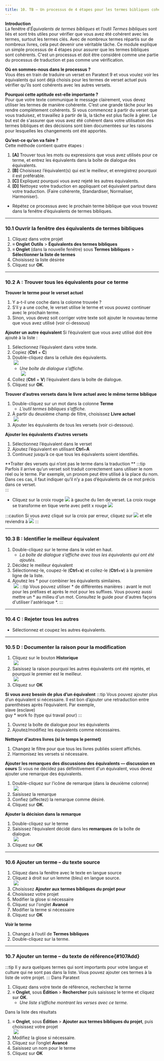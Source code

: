 ```yaml
---
title: 10. TB – Un processus de 4 étapes pour les termes bibliques cohérent (10)
---
```

**Introduction**  
La fenêtre d’*Équivalents de termes bibliques* et l’outil *Termes bibliques* sont liés et sont très utiles pour vérifier que vous avez été cohérent avec les termes, surtout les termes clés. Avec de nombreux termes répartis sur de nombreux livres, cela peut devenir une véritable tâche. Ce module explique un simple processus de 4 étapes pour assurer que les termes bibliques sont cohérents. C'est un processus et doit être considéré comme une partie du processus de traduction et pas comme une vérification.

**Où en sommes-nous dans le processus ?**  
Vous êtes en train de traduire un verset en Paratext 9 et vous voulez voir les équivalents qui sont déjà choisis pour les termes de verset actuel puis vérifier qu’ils sont cohérents avec les autres versets.

**Pourquoi cette aptitude est-elle importante ?**  
Pour que votre texte communique le message clairement, vous devez utiliser les termes de manière cohérente. C’est une grande tâche pour les rendre complètement cohérents. Si vous commencez à partir du verset que vous traduisez, et travaillez à partir de là, la tâche est plus facile à gérer. Le but est de s'assurer que vous avez été cohérent dans votre utilisation des termes bibliques et des décisions sont bien documentées sur les raisons pour lesquelles les changements ont été apportés.

**Qu’est-ce qu’on va faire ?**  
Cette méthode contient quatre étapes :  
1.  **[A]** Trouver tous les mots ou expressions que vous avez utilisés pour ce terme, et entrez les équivalents dans la boîte de dialogue des équivalents.
2.  **[B]** Choisissez l’équivalent(s) qui est le meilleur, et enregistrez pourquoi il est préférable.
3.  **[C]** Expliquez pourquoi vous avez rejeté les autres équivalents.
4.  **[D]** Nettoyez votre traduction en appliquant cet équivalent partout dans votre traduction. (Faire cohérente, Standardiser, Normaliser, Harmoniser).
-  Répétez ce processus avec le prochain terme biblique que vous trouvez dans la fenêtre d’équivalents de termes bibliques.

----
### 10.1 Ouvrir la fenêtre des équivalents de termes bibliques

1. Cliquez dans votre projet
1. **≡ Onglet** **Outils** \> **Équivalents des termes bibliques**
1. **≡ Onglet** (dans la nouvelle fenêtre) sous **Termes bibliques** \> **Sélectionner la liste de termes**
1. Choisissez la liste désirée
1. Cliquez sur **OK**.

----
### 10.2 A : Trouver tous les équivalents pour ce terme

**Trouver le terme pour le verset actuel**
1. Y a-t-il une coche dans la colonne trouvée ?
1. S’il y a une coche, le verset utilise le terme et vous pouvez continuer avec le prochain terme.
1. Sinon, vous devez soit corriger votre texte soit ajouter le nouveau terme que vous avez utilisé (voir ci-dessous)

**Ajouter un autre équivalent**
Si l’équivalent que vous avez utilisé doit être ajouté à la liste :  
1. Sélectionnez l’équivalent dans votre texte.
1. Copiez (**Ctrl** + **C**)
1. Double-cliquez dans la cellule des équivalents.  
    ![](../media/1b3aff212889b5e4a9de3d3a97dd11b7.png)  
     -  *Une boîte de dialogue s’affiche.*  
    ![](../media/ef5b66e4156deb591821098aa0dfcc07.png)
1. Collez (**Ctrl** + **V**) l’équivalent dans la boîte de dialogue.
1. Cliquez sur **OK**.

**Trouver d’autres versets dans le livre actuel avec le même terme biblique**
1. Double-cliquez sur un mot dans la colonne **Terme**  
     -  *L’outil termes bibliques s’affiche.*
1. À partir du deuxième champ de filtre, choisissez **Livre actuel**  
    ![](../media/32125001a5f0039c25c35bca18a49b76.png)
1. Ajouter les équivalents de tous les versets (voir ci-dessous).

**Ajouter les équivalents d’autres versets**
1. Sélectionnez l’équivalent dans le verset
1. Ajoutez l’équivalent en utilisant **Ctrl**+**A**
1. Continuez jusqu’à ce que tous les équivalents soient identifiés.

**Traiter des versets qui n’ont pas le terme dans la traduction **
:::tip
Parfois il arrive qu’un verset soit traduit correctement sans utiliser le nom réel ou le terme. Par exemple, un pronom peut être utilisé à la place du nom. Dans ces cas, il faut indiquer qu’il n’y a pas d’équivalents de ce mot précis dans ce verset.  
:::
-  Cliquez sur la croix rouge ![](../media/d2b0c7085089d46864b055b505a45c4c.png) à gauche du lien de verset. La croix rouge se transforme en tique verte avec petit x rouge ![](../media/c0ca01f9c039fbd52e02913fb69657db.png)

:::caution
Si vous avez cliqué sur la croix par erreur, cliquez sur ![](../media/c0ca01f9c039fbd52e02913fb69657db.png) et elle reviendra à ![](../media/d2b0c7085089d46864b055b505a45c4c.png)
:::

----
### 10.3 B : Identifier le meilleur équivalent

1. Double-cliquez sur le terme dans le volet en haut.  
     -  *La boîte de dialogue s’affiche avec tous les équivalents qui ont été ajoutés.*
1. Décidez le meilleur équivalent
1. Sélectionnez-le, coupez-le (**Ctrl**+**x**) et collez-le (**Ctrl**+**v**) à la première ligne de la liste.
1. Ajoutez les \* pour combiner les équivalents similaires.  
    ![](../media/cb6bec1bcb27bdd9951b60158ca8744c.png)
:::tip
Vous pouvez utiliser \* de différentes manières : avant le mot pour les préfixes et après le mot pour les suffixes. Vous pouvez aussi mettre un \* au milieu d'un mot. Consultez le guide pour d'autres façons d'utiliser l'astérisque \*.
:::

----
### 10.4 C : Rejeter tous les autres

-  Sélectionnez et coupez les autres équivalents.

----
### 10.5 D : Documenter la raison pour la modification

1. Cliquez sur le bouton **Historique**  
    ![](../media/f08c9935a93de94726537a5eda7dcba4.png)
1. Saisissez la raison pourquoi les autres équivalents ont été rejetés, et pourquoi le premier est le meilleur.  
    ![](../media/bac0d6860e465addd9c6a80dde632891.png)
1. Cliquez sur **OK**

**Si vous avez besoin de plus d’un équivalent**
:::tip
Vous pouvez ajouter plus d’un équivalent si nécessaire. Il est bon d’ajouter une retraduction entre parenthèses après l’équivalent. Par exemple,  
     slave (esclave)  
     guy \* work fo (type qui travail pour)
:::
1. Ouvrez la boîte de dialogue pour les équivalents
1. Ajoutez/modifiez les équivalents comme nécessaires.

**Nettoyer d’autres livres (si le temps le permet)**
1. Changez le filtre pour que tous les livres publiés soient affichés.
1. Harmonisez les versets si nécessaire.

**Ajouter les remarques des discussions des équivalents — discussion en cours**
Si vous ne décidez pas définitivement d'un équivalent, vous devez ajouter une remarque des équivalents.

1. Double-cliquez sur l’icône de remarque (dans la deuxième colonne)  
    ![](../media/e3dee0f834d46366f9121833dd267446.png)
1. Saisissez la remarque
1. Confiez (affectez) la remarque comme désiré.
1. Cliquez sur **OK**.

**Ajouter la décision dans la remarque**
1. Double-cliquez sur le terme
1. Saisissez l’équivalent décidé dans les **remarques** de la boîte de dialogue.  
    ![](../media/c6d920d7ef8e0baad9a27cce526fa71f.png)
1. Cliquez sur **OK**

----
### 10.6 Ajouter un terme – du texte source

1. Cliquez dans la fenêtre avec le texte en langue source
1. Cliquez à droit sur un lemme (bleu) en langue source.  
    ![](../media/4b970a2e60641a054f9367c8bd5453b8.png)
1. Choisissez **Ajouter aux termes bibliques du projet pour**
1. Choisissez votre projet
1. Modifier la glose si nécessaire
1. Cliquez sur l'onglet **Avancé**
1. Modifier la terme si nécessaire
1. Cliquez sur **OK**

**Voir le terme**
1. Changez à l’outil de **Termes bibliques**
1. Double-cliquez sur la terme.

----
### 10.7 Ajouter un terme – du texte de référence{#107Add}
:::tip
Il y aura quelques termes qui sont importants pour votre langue et culture qui ne sont pas dans la liste. Vous pouvez ajouter ces termes à la liste de votre projet.
:::
Dans Paratext

1. Cliquez dans votre texte de référence, recherchez le terme
1. **≡ Onglet**, sous **Édition** \> **Rechercher** puis saisissez le terme et cliquez sur **OK**.  
     -  *Une liste s’affiche montrant les verses avec ce terme.*

Dans la liste des résultats

1. **≡ Onglet**, sous **Édition** \> **Ajouter aux termes bibliques du projet**, puis choisissez votre projet  
    ![](../media/abdacf462726f5252294142ac7465e04.png)
2. Modifiez la glose si nécessaire.
3. Cliquez sur l’onglet **Avancé**
4. Saisissez un nom pour le terme
5. Cliquez sur **OK**
